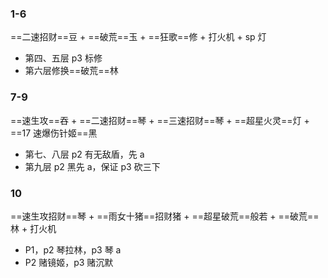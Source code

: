 ### 1-6
==二速招财==豆 + ==破荒==玉 + ==狂歌==修 + 打火机 + sp 灯
- 第四、五层 p3 标修
- 第六层修换==破荒==林
### 7-9
==速生攻==吞 + ==二速招财==琴 + ==三速招财==琴 + ==超星火灵==灯 + ==17 速爆伤针姬==黑
- 第七、八层 p2 有无敌盾，先 a
- 第九层 p2 黑先 a，保证 p3 砍三下
### 10
==速生攻招财==琴 + ==雨女十猪==招财猪 + ==超星破荒==般若 + ==破荒==林 + 打火机
- P1，p2 琴拉林，p3 琴 a
- P2 赌镜姬，p3 赌沉默
